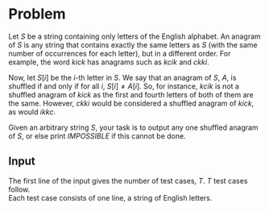 # Problem

Let $S$ be a string containing only letters of the English alphabet. An anagram of $S$ is any string that contains exactly the same letters as $S$ (with the same number of occurrences for each letter), but in a different order. For example, the word $kick$ has anagrams such as $kcik$ and $ckki$.

Now, let $S[i]$ be the $i$-th letter in $S$. We say that an anagram of $S$, $A$, is shuffled if and only if for all $i$, $S[i]≠A[i]$. So, for instance, $kcik$ is not a shuffled anagram of $kick$ as the first and fourth letters of both of them are the same. However, $ckki$ would be considered a shuffled anagram of $kick$, as would $ikkc$.

Given an arbitrary string $S$, your task is to output any one shuffled anagram of $S$, or else print $IMPOSSIBLE$ if this cannot be done.

## Input

The first line of the input gives the number of test cases, $T$. $T$ test cases follow.  
Each test case consists of one line, a string of English letters.
